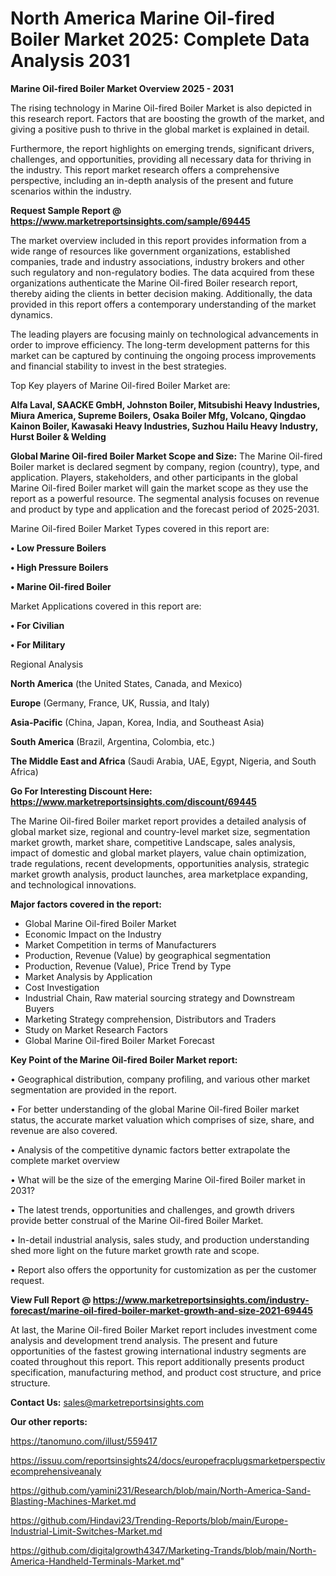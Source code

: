 # North America Marine Oil-fired Boiler Market 2025: Complete Data Analysis 2031

<Strong> Marine Oil-fired Boiler Market Overview 2025 - 2031</strong>

The rising technology in Marine Oil-fired Boiler Market is also depicted in this research report. Factors that are boosting the growth of the market, and giving a positive push to thrive in the global market is explained in detail.

Furthermore, the report highlights on emerging trends, significant drivers, challenges, and opportunities, providing all necessary data for thriving in the industry. This report market research offers a comprehensive perspective, including an in-depth analysis of the present and future scenarios within the industry.

<strong>Request Sample Report @ <a href=https://www.marketreportsinsights.com/sample/69445>https://www.marketreportsinsights.com/sample/69445</a></strong>

The market overview included in this report provides information from a wide range of resources like government organizations, established companies, trade and industry associations, industry brokers and other such regulatory and non-regulatory bodies. The data acquired from these organizations authenticate the Marine Oil-fired Boiler research report, thereby aiding the clients in better decision making. Additionally, the data provided in this report offers a contemporary understanding of the market dynamics.

The leading players are focusing mainly on technological advancements in order to improve efficiency. The long-term development patterns for this market can be captured by continuing the ongoing process improvements and financial stability to invest in the best strategies.

Top Key players of Marine Oil-fired Boiler Market are:

<strong>Alfa Laval, SAACKE GmbH, Johnston Boiler, Mitsubishi Heavy Industries, Miura America, Supreme Boilers, Osaka Boiler Mfg, Volcano, Qingdao Kainon Boiler, Kawasaki Heavy Industries, Suzhou Hailu Heavy Industry, Hurst Boiler & Welding</strong>

<strong><b>Global Marine Oil-fired Boiler Market Scope and Size:</b></strong>
The Marine Oil-fired Boiler market is declared segment by company, region (country), type, and application. Players, stakeholders, and other participants in the global Marine Oil-fired Boiler market will gain the market scope as they use the report as a powerful resource. The segmental analysis focuses on revenue and product by type and application and the forecast period of 2025-2031.

Marine Oil-fired Boiler Market Types covered in this report are:

<strong>• Low Pressure Boilers

• High Pressure Boilers

• Marine Oil-fired Boiler</strong>

Market Applications covered in this report are:

<strong>• For Civilian

• For Military</strong> 

Regional Analysis

<strong>North America</strong> (the United States, Canada, and Mexico)

<strong>Europe</strong> (Germany, France, UK, Russia, and Italy)

<strong>Asia-Pacific</strong> (China, Japan, Korea, India, and Southeast Asia)

<strong>South America</strong> (Brazil, Argentina, Colombia, etc.)

<strong>The Middle East and Africa</strong> (Saudi Arabia, UAE, Egypt, Nigeria, and South Africa)

<strong>Go For Interesting Discount Here: <a href=https://www.marketreportsinsights.com/discount/69445>https://www.marketreportsinsights.com/discount/69445</a></strong>

The Marine Oil-fired Boiler market report provides a detailed analysis of global market size, regional and country-level market size, segmentation market growth, market share, competitive Landscape, sales analysis, impact of domestic and global market players, value chain optimization, trade regulations, recent developments, opportunities analysis, strategic market growth analysis, product launches, area marketplace expanding, and technological innovations.

<strong><b>Major factors covered in the report:</b></strong>
<ul>
  <li>Global Marine Oil-fired Boiler Market </li>
  <li>Economic Impact on the Industry</li>
  <li>Market Competition in terms of Manufacturers</li>
  <li>Production, Revenue (Value) by geographical segmentation</li>
  <li>Production, Revenue (Value), Price Trend by Type</li>
  <li>Market Analysis by Application</li>
  <li>Cost Investigation</li>
  <li>Industrial Chain, Raw material sourcing strategy and Downstream Buyers</li>
  <li>Marketing Strategy comprehension, Distributors and Traders</li>
  <li>Study on Market Research Factors</li>
  <li>Global Marine Oil-fired Boiler Market Forecast</li>
</ul>

<strong><b>Key Point of the Marine Oil-fired Boiler Market report:</b></strong>

• Geographical distribution, company profiling, and various other market segmentation are provided in the report.

• For better understanding of the global Marine Oil-fired Boiler market status, the accurate market valuation which comprises of size, share, and revenue are also covered.

• Analysis of the competitive dynamic factors better extrapolate the complete market overview

• What will be the size of the emerging Marine Oil-fired Boiler market in 2031?

• The latest trends, opportunities and challenges, and growth drivers provide better construal of the Marine Oil-fired Boiler Market.

• In-detail industrial analysis, sales study, and production understanding shed more light on the future market growth rate and scope.

• Report also offers the opportunity for customization as per the customer request.

<strong><b>View Full Report @ <a href=https://www.marketreportsinsights.com/industry-forecast/marine-oil-fired-boiler-market-growth-and-size-2021-69445>https://www.marketreportsinsights.com/industry-forecast/marine-oil-fired-boiler-market-growth-and-size-2021-69445</a></b></strong>


At last, the Marine Oil-fired Boiler Market report includes investment come analysis and development trend analysis. The present and future opportunities of the fastest growing international industry segments are coated throughout this report. This report additionally presents product specification, manufacturing method, and product cost structure, and price structure.

<strong>Contact Us:</strong>
sales@marketreportsinsights.com

<strong>Our other reports:</strong>

<a href=https://tanomuno.com/illust/559417>https://tanomuno.com/illust/559417</a>

<a href=https://issuu.com/reportsinsights24/docs/europefracplugsmarketperspectivecomprehensiveanaly>https://issuu.com/reportsinsights24/docs/europefracplugsmarketperspectivecomprehensiveanaly</a>

<a href=https://github.com/yamini231/Research/blob/main/North-America-Sand-Blasting-Machines-Market.md>https://github.com/yamini231/Research/blob/main/North-America-Sand-Blasting-Machines-Market.md</a>

<a href=https://github.com/Hindavi23/Trending-Reports/blob/main/Europe-Industrial-Limit-Switches-Market.md>https://github.com/Hindavi23/Trending-Reports/blob/main/Europe-Industrial-Limit-Switches-Market.md</a>

<a href=https://github.com/digitalgrowth4347/Marketing-Trands/blob/main/North-America-Handheld-Terminals-Market.md>https://github.com/digitalgrowth4347/Marketing-Trands/blob/main/North-America-Handheld-Terminals-Market.md</a>"
